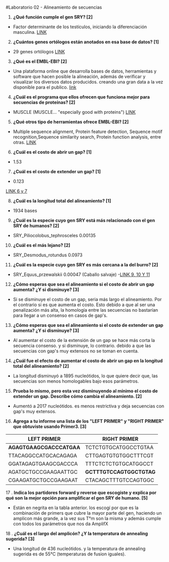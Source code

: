 ﻿#Laboratorio 02 - Alineamiento de secuencias1. **¿Qué función cumple el gen SRY? [2]**  - Factor determinante de los testículos, iniciando la diferenciación masculina. [LINK](https://www.ncbi.nlm.nih.gov/gene/6736)2. **¿Cuántos genes ortólogos están anotados en esa base de datos? [1]**  - 29 genes ortólogos [LINK](https://www.ncbi.nlm.nih.gov/gene/?Term=ortholog_gene_6736[group])3. **¿Qué es el EMBL-EBI? [2]**  - Una plataforma online que desarrolla bases de datos, herramientas y software que hacen posible la alineación, además de verificar y visualizar los diversos datos producidos. creando una gran data a la vez disponible para el publico.  [link](https://www.ebi.ac.uk/about/our-impact)4. **¿Cuál es el programa que ellos ofrecen que funciona mejor para secuencias de proteínas? [2]**  - MUSCLE (MUSCLE... "especially good with proteins")  [LINK](https://www.ebi.ac.uk/Tools/msa/)5. **¿Qué otros tipo de herramientas ofrece EMBL-EBI? [2]**  - Multiple sequence alignment, Protein feature detection, Sequence motif recognition,Sequence similarity search, Protein function analysis, entre otras.  [LINK](https://www.ebi.ac.uk/services)6. **¿Cuál es el costo de abrir un gap? [1]**  - 1.537. **¿Cuál es el costo de extender un gap? [1]**  - 0.123   [LINK 6 y 7](https://www.ebi.ac.uk/Tools/msa/mafft/)8. **¿Cuál es la longitud total del alineamiento? [1]**  - 1934 bases9. **¿Cuál es la especie cuyo gen SRY está más relacionado con el gen SRY de humanos? [2]**  - SRY_Piliocolobus_tephrosceles 0.0013510. **¿Cuál es el más lejano? [2]**  - SRY_Desmodus_rotundus 0.097311. **¿Cuál es la especie cuyo gen SRY es más cercana a la del burro? [2]**  - SRY_Equus_przewalskii 0.00047 (Caballo salvaje)  -[LINK 9, 10 Y 11](https://www.ebi.ac.uk/Tools/services/web/toolresult.ebi?jobId=mafft-I20180810-171043-0177-8926314-p2m&analysis=phylotree)12. **¿Cómo esperas que sea el alineamiento si el costo de abrir un gap aumenta? ¿Y si disminuye? [3]**  - Si se disminuye el costo de un gap, seria más largo el alineamiento. Por el contrario si es que aumenta el costo. Esto debido a que al ser una penalización más alta, la homología entre las secuencias no bastarían para llegar a un consenso en casos de gap's.13. **¿Cómo esperas que sea el alineamiento si el costo de extender un gap aumenta? ¿Y si disminuye? [3]**  - Al aumentar el costo de la extensión de un gap se hace más corta la secuencia consenso. y si disminuye, lo contrario. debido a que las secuencias con gap's muy extensos no se toman en cuenta.14. **¿Cuál fue el efecto de aumentar el costo de abrir un gap en la longitud total del alineamiento? [2]**  -  La longitud disminuyó a 1895 nucleótidos, lo que quiere decir que, las secuencias son menos homologables bajo esos parámetros.15. **Prueba lo mismo, pero esta vez disminuyendo al mínimo el costo de extender un gap. Describe cómo cambia el alineamiento. [2]**  - Aumentó a 2017 nucleótidos. es menos restrictiva y deja secuencias con gap's muy extensos. 16. **Agrega a tu informe una lista de los "LEFT PRIMER" y "RIGHT PRIMER" que obtuviste usando Primer3. [3]**| LEFT PRIMER   | RIGHT PRIMER    || ------------- | ------------- || __AGAGTGAAGCGACCCATGAA__ | TCTCTGTGCATGGCCTGTAA|| TTACAGGCCATGCACAGAGA  | CTTGAGTGTGTGGCTTTCGT || GGATAGAGTGAAGCGACCCA | TTTCTCTCTGTGCATGGCCT || AGATGCTGCCGAAGAATTGC| **GCTTTGTCCAGTGGCTGTAG** || CGAAGATGCTGCCGAAGAAT | CTACAGCTTTGTCCAGTGGC |.17 . **Indica los partidores forward y reverse que escogiste y explica por qué son la mejor opción para amplificar el gen SRY de humano. [5]**  - Están en negrita en la tabla anterior. los escogí por que es la combinación de primers que cubre la mayor parte del gen, haciendo un amplicon más grande, a la vez sus T°m son la misma y además cumple con todos los parámetros que nos da AmplifX18 . **¿Cuál es el largo del amplicón? ¿Y la temperatura de annealing sugerida? [3]**- Una longitud de 436 nucleótidos.   y la temperatura de annealing sugerida es de 55°C (temperaturas de fusion iguales).